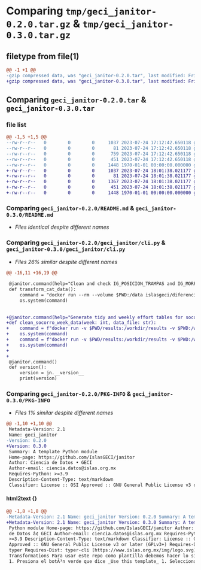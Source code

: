 # Comparing `tmp/geci_janitor-0.2.0.tar.gz` & `tmp/geci_janitor-0.3.0.tar.gz`

## filetype from file(1)

```diff
@@ -1 +1 @@
-gzip compressed data, was "geci_janitor-0.2.0.tar", last modified: Fri Jan  1 00:00:00 2016, max compression
+gzip compressed data, was "geci_janitor-0.3.0.tar", last modified: Fri Jan  1 00:00:00 2016, max compression
```

## Comparing `geci_janitor-0.2.0.tar` & `geci_janitor-0.3.0.tar`

### file list

```diff
@@ -1,5 +1,5 @@
--rw-r--r--   0        0        0     1037 2023-07-24 17:12:42.650118 geci_janitor-0.2.0/README.md
--rw-r--r--   0        0        0       81 2023-07-24 17:12:42.650118 geci_janitor-0.2.0/geci_janitor/__init__.py
--rw-r--r--   0        0        0      759 2023-07-24 17:12:42.650118 geci_janitor-0.2.0/geci_janitor/cli.py
--rw-r--r--   0        0        0      451 2023-07-24 17:12:42.650118 geci_janitor-0.2.0/pyproject.toml
--rw-r--r--   0        0        0     1448 1970-01-01 00:00:00.000000 geci_janitor-0.2.0/PKG-INFO
+-rw-r--r--   0        0        0     1037 2023-07-24 18:01:38.021177 geci_janitor-0.3.0/README.md
+-rw-r--r--   0        0        0       81 2023-07-24 18:01:38.021177 geci_janitor-0.3.0/geci_janitor/__init__.py
+-rw-r--r--   0        0        0     1367 2023-07-24 18:01:38.021177 geci_janitor-0.3.0/geci_janitor/cli.py
+-rw-r--r--   0        0        0      451 2023-07-24 18:01:38.021177 geci_janitor-0.3.0/pyproject.toml
+-rw-r--r--   0        0        0     1448 1970-01-01 00:00:00.000000 geci_janitor-0.3.0/PKG-INFO
```

### Comparing `geci_janitor-0.2.0/README.md` & `geci_janitor-0.3.0/README.md`

 * *Files identical despite different names*

### Comparing `geci_janitor-0.2.0/geci_janitor/cli.py` & `geci_janitor-0.3.0/geci_janitor/cli.py`

 * *Files 26% similar despite different names*

```diff
@@ -16,11 +16,19 @@
 
 @janitor.command(help="Clean and check IG_POSICION_TRAMPAS and IG_MORFOMETRIA")
 def transform_cat_data():
     command = "docker run --rm --volume $PWD:/data islasgeci/diferencias_morfometria_posicion_trampas:latest ./src/verify_data.sh /data"
     os.system(command)
 
 
+@janitor.command(help="Generate tidy and weekly effort tables for socorro monthly cat data")
+def clean_socorro_week_data(week: int, data_file: str):
+    command = f"docker run -v $PWD/results:/workdir/results -v $PWD:/workdir/data islasgeci/datatools python src/get_weekly_summary_socorro_from_excell.py {week} data/{data_file}"
+    os.system(command)
+    command = f"docker run -v $PWD/results:/workdir/results -v $PWD:/workdir/data islasgeci/diferencias_morfometria_posicion_trampas src/make_table_tidy.R --data results/socorro_cleaned_format.csv --salida results/tidy_{week}.csv"
+    os.system(command)
+
+
 @janitor.command()
 def version():
     version = jn.__version__
     print(version)
```

### Comparing `geci_janitor-0.2.0/PKG-INFO` & `geci_janitor-0.3.0/PKG-INFO`

 * *Files 1% similar despite different names*

```diff
@@ -1,10 +1,10 @@
 Metadata-Version: 2.1
 Name: geci_janitor
-Version: 0.2.0
+Version: 0.3.0
 Summary: A template Python module
 Home-page: https://github.com/IslasGECI/janitor
 Author: Ciencia de Datos • GECI
 Author-email: ciencia.datos@islas.org.mx
 Requires-Python: >=3.9
 Description-Content-Type: text/markdown
 Classifier: License :: OSI Approved :: GNU General Public License v3 or later (GPLv3+)
```

#### html2text {}

```diff
@@ -1,8 +1,8 @@
-Metadata-Version: 2.1 Name: geci_janitor Version: 0.2.0 Summary: A template
+Metadata-Version: 2.1 Name: geci_janitor Version: 0.3.0 Summary: A template
 Python module Home-page: https://github.com/IslasGECI/janitor Author: Ciencia
 de Datos â¢ GECI Author-email: ciencia.datos@islas.org.mx Requires-Python:
 >=3.9 Description-Content-Type: text/markdown Classifier: License :: OSI
 Approved :: GNU General Public License v3 or later (GPLv3+) Requires-Dist:
 typer Requires-Dist: typer-cli [https://www.islas.org.mx/img/logo.svg] # Dummy
 Transformations Para usar este repo como plantilla debemos hacer lo siguiente:
 1. Presiona el botÃ³n verde que dice _Use this template_ 1. Selecciona como
```

